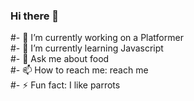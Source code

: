 ### Hi there 👋

#- 🔭 I’m currently working on a Platformer  
#- 🌱 I’m currently learning Javascript  
#- 💬 Ask me about food  
#- 📫 How to reach me: reach me  
#- ⚡ Fun fact: I like parrots  

